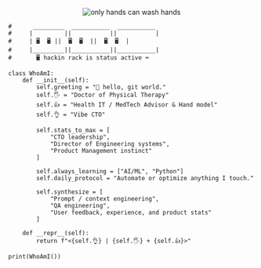 <p align="center">
  <img src="https://i.pinimg.com/736x/5c/6e/b0/5c6eb0761aefab98ce730260b1f9d1d8.jpg" alt="only hands can wash hands" />
</p>

```
#      _________  ___________  ___________
#     |         ||           ||           |
#     | 🖥️  🖥️ ||  🖥️  🖥️  ||  🖥️  🖥️  |
#     |_________||___________||___________|
#       🖥 hackin rack is status active ⌨

class WhoAmI:
    def __init__(self):
        self.greeting = "👋 hello, git world."
        self.🖐️ = "Doctor of Physical Therapy"
        self.👍 = "Health IT / MedTech Advisor & Hand model"
        self.👌 = "Vibe CTO"

        self.stats_to_max = [
            "CTO leadership",
            "Director of Engineering systems",
            "Product Management instinct"
        ]

        self.always_learning = ["AI/ML", "Python"]
        self.daily_protocol = "Automate or optimize anything I touch."

        self.synthesize = [
            "Prompt / context engineering",
            "QA engineering",
            "User feedback, experience, and product stats"
        ]

    def __repr__(self):
        return f"<{self.👌} | {self.🖐️} + {self.👍}>"

print(WhoAmI())
```

<!--
void
void
void
void
void
void
void
void
void
void
void
void
void
void
void
void
void
void
void
void
void
void
void
void
void
void
void
void
void
void
void
void
void
void
void
void
void
void
void
void
void
void
void
void
void
void
void
void
void
void
void
void
void
void
void
void
void
void
void
void
void
void
void
void
void
void
void
void
void
void
void
void
void
void
void
void
void
void
void
void
void
void
void
void
void
void
void
void
void
void
void
void
void
void
void
void
void
void
void
void
void
void
void
void
void
void
void
void
void
void
void
void
void
void
void
void
void
void
void
void
void
void
void
void
void
void
void
void
void
void
void
void
void
void
void
void
void
void
void
void
void
void
void
void
void
void
void
void
void
void
void
void
void
void
void
void
void
void
void
void
void
void
void
void
void
void
void
void
void
void
void
void
void
void
void
void
void
void
void
void
void
void
void
void
void
void
void
void
void
void
void
void
void
void
void
void
void
void
void
void
void
void
void
void
void
void
void
void
void
void
void
void
void
void
void
void
void
void
void
void
void
void
void
void
void
void
void
void
void
void
void
void
void
void
void
void
void
void
void
void
void
void
void
void
void
void
void
void
void
void
void
void
void
void
void
void
void
void
void
void
void
void
void
void
void
void
void
void
void
void
void
void
void
void
void
void
void
void
void
void
void
void
void
void
void
void
void
void
void
void
void
void
void
void
void
void
void
void
void
void
void
void
void
void
void
void
void
void
void
void
void
void
void
void
void
void
void
void
void
void
void
void
void
void
void
void
void
void
void
void
void
void
void
void
void
void
void
void
void
void
void
void
void
void
void
void
void
void
void
void
void
void
void
void
void
void
void
void
void
void
void
void
void
void
void
void
void
void
void
void
void
void
void
void
void
void
void
void
void
void
void
void
void
void
void
void
void
void
void
void
void
void
void
void
void
void
void
void
void
void
void
void
void
void
void
void
void
void
void
void
void
void
void
void
void
void
void
void
void
void
void
void
void
void
void
void
void
void
void
void
void
void
void
void
void
void
void
void
void
void
void
void
void
void
void
void
void
void
void
void
void
void
void
void
void
void
void
void
void
void
void
void
void
void
void
void
void
void
void
void
void
void
void
void
void
void
void
void
void
void
void
void
void
void
void
void
void
void
void
void
void
void
void
void
void
void
void
void
void
void
void
void
void
void
void
void
void
void
void
void
void
void
void
void
void
void
void
void
void
void
void
void
void
void
void
void
void
void
void
void
void
void
void
void
void
void
void
void
void
void
void
void
void
void
void
void
void
void
void
void
void
void
void
void
void
void
void
void
void
void
void
void
void
void
void
void
void
void
void
void
void
void
void
void
void
void
void
void
void
void
void
void
void
void
void
void
void
void
void
void
void
void
void
void
void
void
void
void
void
void
void
void
void
void
void
void
void
void
void
void
void
void
void
void
void
void
void
void
void
void
void
void
void
void
void
void
void
void
void
void
void
void
void
void
void
void
void
void
void
void
void
void
void
void
void
void
void
void
void
void
void
void
void
void
void
void
void
void
void
void
void
void
void
void
void
void
void
void
void
void
void
void
void
void
void
void
void
void
void
void
void
void
void
void
void
void
void
void
void
void
void
void
void
void
void
void
void
void
void
void
void
void
void
void
void
void
void
void
void
void
void
void
void
void
void
void
void
void
void
void
void
void
void
void
void
void
void
void
void
void
void
void
void
void
void
void
void
void
void
void
void
void
void
void
void
void
void
void
void
void
void
void
void
void
void
void
void
void
void
void
void
void
void
void
void
void
void
void
void
void
void
void
void
void
void
void
void
void
void
void
void
void
void
void
void
void
void
void
void
void
void
void
void
void
void
void
void
void
void
void
void
void
void
void
void
void
void
void
void
void
void
void
void
void
void
void
void
void
void
void
void
void
void
void
void
void
void
void
void
void
void
void
void
void
void
void
void
void
void
void
void
void
void
void
void
void
void
void
void
void
void
void
void
void
void
void
void
void
void
void
void
void
void
void
void
void
void
void
void
void
void
void
void
void
void
void
void
void
void
void
void
void
void
void
void
void
void
void
void
void
void
void
void
void
void
void
void
void
void
void
void
void
void
void
void
void
void
void
void
void
void
void
void
void
void
void
void
void
void
void
void
void
void
void
void
void
void
void
void
void
void
void
void
void
void
void
void
void
void
void
void
void
void
void
void
void
void
void
void
void
void
void
void
void
void
void
void
void
void
void
void
void
void
void
void
void
void
void
void
void
void
void
void
void
void
void
void
void
void
void
void
void
void
void
void
void
void
void
void
void
void
void
void
void
void
void
void
void
void
void
void
void
void
void
void
void
void
void
void
void
void
void
void
void
void
void
void
void
void
void
void
void
void
void
void
void
void
void
void
void
void
void
void
void
void
void
void
void
void
void
void
void
void
void
void
void
void
void
void
void
void
void
void
void
void
void
void
void
void
void
void
void
void
void
void
void
void
void
void
void
void
void
void
void
void
void
void
void
void
void
void
void
void
void
void
void
void
void
void
void
void
void
void
void
void
void
void
void
void
void
void
void
void
void
void
void
void
void
void
void
void
void
void
void
void
void
void
void
void
void
void
void
void
void
void
void
void
void
void
void
void
void
void
void
void
void
void
void
void
void
void
void
void
void
void
void
void
void
void
void
void
void
void
void
void
void
void
void
void
void
void
void
void
void
void
void
void
void
void
void
void
void
void
void
void
void
void
void
void
void
void
void
void
void
void
void
void
void
void
void
void
void
void
void
void
void
void
void
void
void
void
void
void
void
void
void
void
void
void
void
void
void
void
void
void
void
void
void
void
void
void
void
void
void
void
void
void
void
void
void
void
void
void
void
void
void
void
void
void
void
void
void
void
void
void
void
void
void
void
void
void
void
void
void
void
void
void
void
void
void
void
void
void
void
void
void
void
void
void
void
void
void
void
void
void
void
void
void
void
void
void
void
void
void
void
void
void
void
void
void
void
void
void
void
void
void
void
void
void
void
void
void
void
void
void
void
void
void
void
void
void
void
void
void
void
void
void
void
void
void
void
void
void
void
void
void
void
void
void
void
void
void
void
void
void
void
void
void
void
void
void
void
void
void
void
void
void
void
void
void
void
void
void
void
void
void
void
void
void
void
void
void
void
void
void
void
void
void
void
void
void
void
void
void
void
void
void
void
void
void
void
void
void
void
void
void
void
void
void
void
void
void
void
void
void
void
void
void
void
void
void
void
void
void
void
void
void
void
void
void
void
void
void
void
void
void
void
void
void
void
void
void
void
void
void
void
void
void
void
void
void
void
void
void
void
void
void
void
void
void
void
void
void
void
void
void
void
void
void
void
void
void
void
void
void
void
void
void
void
void
void
void
void
void
void
void
void
void
void
void
void
void
void
void
void
void
void
void
void
void
void
void
void
void
void
void
void
void
void
void
void
void
void
void
void
void
void
void
void
void
void
void
void
void
void
void
void
void
void
void
void
void
void
void
void
void
void
void
void
void
void
void
void
void
void
void
void
void
void
void
void
void
void
void
void
void
void
void
void
void
void
void
void
void
void
void
void
void
void
void
void
void
void
void
void
void
void
void
void
void
void
void
void
void
void
void
void
void
void
void
void
void
void
void
void
void
void
void
void
void
void
void
void
void
void
void
void
void
void
void
void
void
void
void
void
void
void
void
void
void
void
void
void
void
void
void
void
void
void
void
void
void
void
void
void
void
void
void
void
void
void
void
void
void
void
void
void
void
void
void
void
void
void
void
void
void
void
void
void
void
void
void
void
void
void
void
void
void
void
void
void
void
void
void
void
void
void
void
void
void
void
void
void
void
void
void
void
void
void
void
void
void
void
void
void
void
void
void
void
void
void
void
void
void
void
void
void
void
void
void
void
void
void
void
void
void
void
void
void
void
void
void
void
void
void
void
void
void
void
void
void
void
void
void
void
void
void
void
void
void
void
void
void
void
void
void
void
void
void
void
void
void
void
void
void
void
void
void
void
void
void
void
void
void
void
void
void
void
void
void
void
void
void
void
void
void
void
void
void
void
void
void
void
void
void
void
void
void
void
void
void
void
void
void
void
void
void
void
void
void
void
void
void
void
void
void
void
void
void
void
void
void
void
void
void
void
void
void
void
void
void
void
void
void
void
void
void
void
void
void
void
void
void
void
void
void
void
void
void
void
void
void
void
void
void
void
void
void
void
void
void
void
void
void
void
void
void
void
void
void
void
void
void
void
void
void
void
void
void
void
void
void
void
void
void
void
void
void
void
void
void
void
void
void
void
void
void
void
void
void
void
void
void
void
void
void
void
void
void
void
void
void
void
void
void
void
void
void
void
void
void
void
void
void
void
void
void
void
void
void
void
void
void
void
void
void
void
void
void
void
void
void
void
void
void
void
void
void
void
void
void
void
void
void
void
void
void
void
void
void
void
void
void
void
void
void
void
void
void
void
void
void
void
void
void
void
void
void
void
void
void
void
void
void
void
void
void
void
void
void
void
void
void
void
void
void
void
void
void
void
void
void
void
void
void
void
void
void
void
void
void
void
void
void
void
void
void
void
void
void
void
void
void
void
void
void
void
void
void
void
void
void
void
void
void
void
void
void
void
void
void
void
void
void
void
void
void
void
void
void
void
void
void
void
void
void
void
void
void
void
void
void
void
void
void
void
void
void
void
void
void
void
void
void
void
void
void
void
void
void
void
void
void
void
void
void
void
void
void
void
void
void
void
void
void
void
void
void
void
void
void
void
void
void
void
void
void
void
void
void
void
void
void
void
void
void
void
void
void
void
void
void
void
void
void
void
void
void
void
void
void
void
void
void
void
void
void
void
void
void
void
void
void
void
void
void
void
void
void
void
void
void
void
void
void
void
void
void
void
void
void
void
void
void
void
void
void
void
void
void
void
void
void
void
void
void
void
void
void
void
void
void
void
void
void
void
void
void
void
void
void
void
void
void
void
void
void
void
void
void
void
void
void
void
void
void
void
void
void
void
void
void
void
void
void
void
void
void
void
void
void
void
void
void
void
void
void
void
void
void
void
void
void
void
void
void
void
void
void
void
void
void
void
void
void
void
void
void
void
void
void
void
void
void
void
void
void
void
void
void
void
void
void
void
void
void
void
void
void
void
void
void
void
void
void
void
void
void
void
void
void
void
void
void
void
void
void
void
void
void
void
void
void
void
void
void
void
void
void
void
void
void
void
void
void
void
void
void
void
void
void
void
void
void
void
void
void
void
void
void
void
void
void
void
void
void
void
void
void
void
void
void
void
void
void
void
void
void
void
void
void
void
void
void
void
void
void
void
void
void
void
void
void
void
void
void
void
void
void
void
void
void
void
void
void
void
void
void
void
void
void
void
void
void
void
void
void
void
void
void
void
void
void
void
void
void
void
void
void
void
void
void
void
void
void
void
void
void
void
void
void
void
void
void
void
void
void
void
void
void
void
void
void
void
void
void
void
void
void
void
void
void
void
void
void
void
void
void
void
void
void
void
void
void
void
void
void
void
void
void
void
void
void
void
void
void
void
void
void
void
void
void
void
void
void
void
void
void
void
void
void
void
void
void
void
void
void
void
void
void
void
void
void
void
void
void
void
void
void
void
void
void
void
void
void
void
void
void
void
void
void
void
void
void
void
void
void
void
void
void
void
void
void
void
void
void
void
void
void
void
void
void
void
void
void
void
void
void
void
void
void
void
void
void
void
void
void
void
void
void
void
void
void
void
void
void
void
void
void
void
void
void
void
void
void
void
void
void
void
void
void
void
void
void
void
void
void
void
void
void
void
void
void
void
void
void
void
void
void
void
void
void
void
void
void
void
void
void
void
void
void
void
void
void
void
void
void
void
void
void
void
void
void
void
void
void
void
void
void
void
void
void
void
void
void
void
void
void
void
void
void
void
void
void
void
void
void
void
void
void
void
void
void
void
void
void
void
void
void
void
void
void
void
void
void
void
void
void
void
void
void
void
void
void
void
void
void
void
void
void
void
void
void
void
void
void
void
void
void
void
void
void
void
void
void
void
void
void
void
void
void
void
void
void
void
void
void
void
void
void
void
void
void
void
void
void
void
void
void
void
void
void
void
void
void
void
void
void
void
void
void
void
void
void
void
void
void
void
void
void
void
void
void
void
void
void
void
void
void
void
void
void
void
void
void
void
void
void
void
void
void
void
void
void
void
void
void
void
void
void
void
void
void
void
void
void
void
void
void
void
void
void
void
void
void
void
void
void
void
void
void
void
void
void
void
void
void
void
void
void
void
void
void
void
void
void
void
void
void
void
void
void
void
void
void
void
void
void
void
void
void
void
void
void
void
void
void
void
void
void
void
void
void
void
void
void
void
void
void
void
void
void
void
void
void
void
void
void
void
void
void
void
void
void
void
void
void
void
void
void
void
void
void
void
void
void
void
void
void
void
void
void
void
void
void
void
void
void
void
void
void
void
void
void
void
void
void
void
void
void
void
void
void
void
void
void
void
void
void
void
void
void
void
void
void
void
void
void
void
void
void
void
void
void
void
void
void
void
void
void
void
void
void
void
void
void
void
void
void
void
void
void
void
void
void
void
void
void
void
void
void
void
void
void
void
void
void
void
void
void
void
void
void
void
void
void
void
void
void
void
void
void
void
void
void
void
void
void
void
void
void
void
void
void
void
void
void
void
void
void
void
void
void
void
void
void
void
void
void
void
void
void
void
void
void
void
void
void
void
void
void
void
void
void
void
void
void
void
void
void
void
void
void
void
void
void
void
void
void
void
void
void
void
void
void
void
void
void
void
void
void
void
void
void
void
void
void
void
void
void
void
void
void
void
void
void
void
void
void
void
void
void
void
void
void
void
void
void
void
void
void
void
void
void
void
void
void
void
void
void
void
void
void
void
void
void
void
void
void
void
void
void
void
void
void
void
void
void
void
void
void
void
void
void
void
void
void
void
void
void
void
void
void
void
void
void
void
void
void
void
void
void
void
void
void
void
void
void
void
void
void
void
void
void
void
void
void
void
void
void
void
void
void
void
void
void
void
void
void
void
void
void
void
void
void
void
void
void
void
void
void
void
void
void
void
void
void
void
void
void
void
void
void
void
void
void
void
void
void
void
void
void
void
void
void
void
void
void
void
void
void
void
void
void
void
void
void
void
void
void
void
void
void
void
void
void
void
void
void
void
void
void
void
void
void
void
void
void
void
void
void
void
void
void
void
void
void
void
void
void
void
void
void
void
void
void
void
void
void
void
void
void
void
void
void
void
void
void
void
void
void
void
void
void
void
void
void
void
void
void
void
void
void
void
void
void
void
void
void
void
void
void
void
void
void
void
void
void
void
void
void
void
void
void
void
void
void
void
void
void
void
void
void
void
void
void
void
void
void
void
void
void
void
void
void
void
void
void
void
void
void
void
void
void
void
void
void
void
void
void
void
void
void
void
void
void
void
void
void
void
void
void
void
void
void
void
void
void
void
void
void
void
void
void
void
void
void
void
void
void
void
void
void
void
void
void
void
void
void
-->
<!--
wow ur HERE!
-->
